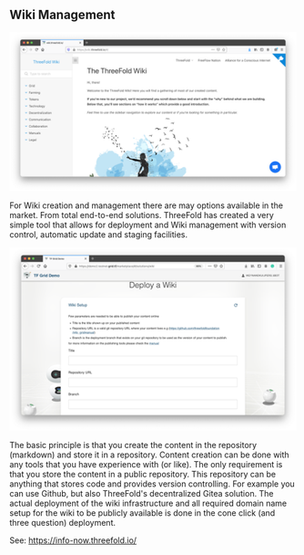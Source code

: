 ## Wiki Management

![](./img/wiki_browser.png)

For Wiki creation and management there are may options available in the market.  From total end-to-end solutions.  ThreeFold has created a very simple tool that allows for deployment and Wiki management with version control, automatic update and staging facilities.

![](./img/wiki_deployment.png)

The basic principle is that you create the content in the repository (markdown) and store it in a repository.  Content creation can be done with any tools that you have experience with (or like). The only requirement is that you store the content in a public repository. This repository can be anything that stores code and provides version controlling.  For example you can use Github, but also ThreeFold's decentralized Gitea solution.  The actual deployment of the wiki infrastructure and all required domain name setup for the wiki to be publicly available is done in the cone click (and three question) deployment.

See: https://info-now.threefold.io/

<!-- 
### Deploy

create widget which does following,
widget needs to be here in iframe

- [ ] size: small/mid/large
  - small limited amount of visitors per month
  - large ...
- [ ] location (mention more locations coming soon)
  - Ghent
  - Vienna
- [ ] name
  - name as used in solution (in the webui and on web)
- [ ] domain (name is prefix of this)
  - ava.tf
  - 3x0.me
  - refit.earth
  - co30.org
  - ninja.tf
  - base.tf
  - tf9.io
- [ ] git url
  - check in wizard git url works
- [ ] sshkey yes/no
  - if yes, ask sshkey for remote login

  - always deploy on ipv6 public
  - always deploy on webgateway


## Manual

- link to manual (TODO: check good enough)

 -->
